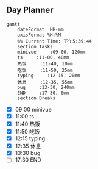 ## Day Planner
```mermaid
gantt
    dateFormat  HH-mm
    axisFormat %H:%M
    %% Current Time: 下午5:39:44
    section Tasks
    minivue     :09-00, 120mm
    ts     :11-00, 40mm
    热饭     :11-40, 10mm
    吃饭     :11-50, 25mm
    typing     :12-15, 20mm
    休息     :12-35, 55mm
    bug     :13-30, 240mm
    END     :17-30, 0mm
    section Breaks

```

- [x] 09:00 minivue
- [x] 11:00 ts
- [x] 11:40 热饭
- [x] 11:50 吃饭
- [x] 12:15 typing
- [x] 12:35 休息
- [x] 13:30 bug
- [ ] 17:30 END